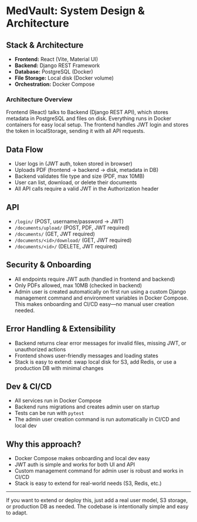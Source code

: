 # MedVault: System Design & Architecture

## Stack & Architecture
- **Frontend:** React (Vite, Material UI)
- **Backend:** Django REST Framework
- **Database:** PostgreSQL (Docker)
- **File Storage:** Local disk (Docker volume)
- **Orchestration:** Docker Compose

### Architecture Overview
Frontend (React) talks to Backend (Django REST API), which stores metadata in PostgreSQL and files on disk. Everything runs in Docker containers for easy local setup. The frontend handles JWT login and stores the token in localStorage, sending it with all API requests.

## Data Flow
- User logs in (JWT auth, token stored in browser)
- Uploads PDF (frontend → backend → disk, metadata in DB)
- Backend validates file type and size (PDF, max 10MB)
- User can list, download, or delete their documents
- All API calls require a valid JWT in the Authorization header

## API
- `/login/` (POST, username/password → JWT)
- `/documents/upload/` (POST, PDF, JWT required)
- `/documents/` (GET, JWT required)
- `/documents/<id>/download/` (GET, JWT required)
- `/documents/<id>/` (DELETE, JWT required)

## Security & Onboarding
- All endpoints require JWT auth (handled in frontend and backend)
- Only PDFs allowed, max 10MB (checked in backend)
- Admin user is created automatically on first run using a custom Django management command and environment variables in Docker Compose. This makes onboarding and CI/CD easy—no manual user creation needed.

## Error Handling & Extensibility
- Backend returns clear error messages for invalid files, missing JWT, or unauthorized actions
- Frontend shows user-friendly messages and loading states
- Stack is easy to extend: swap local disk for S3, add Redis, or use a production DB with minimal changes

## Dev & CI/CD
- All services run in Docker Compose
- Backend runs migrations and creates admin user on startup
- Tests can be run with `pytest`
- The admin user creation command is run automatically in CI/CD and local dev

## Why this approach?
- Docker Compose makes onboarding and local dev easy
- JWT auth is simple and works for both UI and API
- Custom management command for admin user is robust and works in CI/CD
- Stack is easy to extend for real-world needs (S3, Redis, etc.)

---
If you want to extend or deploy this, just add a real user model, S3 storage, or production DB as needed. The codebase is intentionally simple and easy to adapt. 
